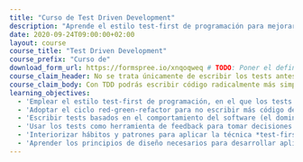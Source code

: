 ```yaml
---
title: "Curso de Test Driven Development"
description: "Aprende el estilo test-first de programación para mejorar el diseño de tu software a través de los tests automáticos."
date: 2020-09-24T09:00:00+02:00
layout: course
course_title: "Test Driven Development"
course_prefix: "Curso de"
download_form_url: https://formspree.io/xnqoqweq # TODO: Poner el definitivo
course_claim_header: No se trata únicamente de escribir los tests antes que el código, esa es <em>la parte más sencilla</em>.
course_claim_body: Con TDD podrás escribir código radicalmente más simple, mantenible, expresivo y conciso. <em>Vuélvete realmente productivo</em> y evita gastar tiempo en depurar fallos y reimplementar funcionalidades, escribiendo <em>código que soporte el paso del tiempo</em>.
learning_objectives:
  - 'Emplear el estilo test-first de programación, en el que los tests se escriben antes que el código, parar crear una sólida red de seguridad basada en tests automáticos.'
  - 'Adoptar el ciclo red-green-refactor para no escribir más código del estrictamente necesario para implementar los requisitos.'
  - 'Escribir tests basados en el comportamiento del software (el dominio) en lugar de su implementación, que protejan ante futuros cambios y sirvan como documentación.'
  - 'Usar los tests como herramienta de feedback para tomar decisiones de diseño.'
  - 'Interiorizar hábitos y patrones para aplicar la técnica *test-first* de forma efectiva.'
  - 'Aprender los principios de diseño necesarios para desarrollar aplicaciones orientadas a objetos más complejas con TDD.'
---
```

